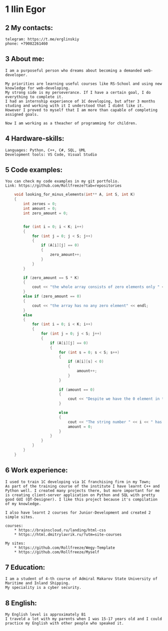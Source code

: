 # 1 Ilin Egor
## 2 My contacts:
    telegram: https://t.me/erglinskiy
    phone: +79082261460
## 3 About me:
    I am a purposeful person who dreams about becoming a demanded web-developer.
    
    My priorities are learning useful courses like RS-School and using new knowledge for web-developing.
    My strong side is my perseverance. If I have a certain goal, I do everything to complete it.
    I had an internship experience of 1С developing, but after 3 months studing and working with it I understood that I didnt like it.
    However I proved to myself that I am more than capable of completing assigned goals.

    Now I am working as a theacher of programming for children.

## 4 Hardware-skills:
    Languages: Python, C++, C#, SQL, UML
    Development tools: VS Code, Visual Studio

## 5 Code examples:
    You can check my code examples in my git portfolio.
    Link: https://github.com/Rollfreeze?tab=repositories

```C++
    void looking_for_minus_elements(int** A, int S, int K)
    {
        int zeroes = 0;
        int amount = 0;
        int zero_amount = 0;


        for (int i = 0; i < K; i++)
        {
            for (int j = 0; j < S; j++)
            {
                if (A[i][j] == 0)
                {
                    zero_amount++;
                }
            }
        }

        if (zero_amount == S * K)
        {
            cout << "the whole array consists of zero elements only " << endl;
        }
        else if (zero_amount == 0)
        {
            cout << "the array has no any zero element" << endl;
        }
        else
        {
            for (int i = 0; i < K; i++)
            {
                for (int j = 0; j < S; j++)
                {
                    if (A[i][j] == 0)
                    {
                        for (int s = 0; s < S; s++)
                        {
                            if (A[i][s] < 0)
                            {
                                amount++;
                            }
                        }
                        
                        if (amount == 0)
                        {
                            cout << "Despite we have the 0 element in the string number " << i << ", we have no any minus elements in it" << endl;
                        }

                        else
                        {
                            cout << "The string number " << i << " has " << amount << " minus elements" << endl;
                            amount = 0;
                        }
                    }
                }
            }
        }
    }
```

## 6 Work experience:
    I used to train 1C developing via 1С franchising firm in my Town;
    As part of the training course of the institute I have learnt C++ and Python well. I created many projects there, but more important for me is creating client-server application on Python and SQL with pretty good GUI (QT-Designer). I like this project because it's compilation of my knowledge.

    I also have learnt 2 courses for Junior-Development and created 2 simple sites.

    courses:
        * https://brainscloud.ru/landing/html-css
        * https://html.dmitrylavrik.ru/?utm=site-courses

    My sites:
        * https://github.com/Rollfreeze/Wegy-Template
        * https://github.com/Rollfreeze/Myself

## 7 Education:
    I am a student of 4-th course of Admiral Makarov State University of Maritime and Inland Shipping.
    My speciality is a cyber security.

## 8 English:
    My English level is approximately B1
    I traveld a lot with my parents when I was 15-17 years old and I could practice my English with other people who speaked it.
